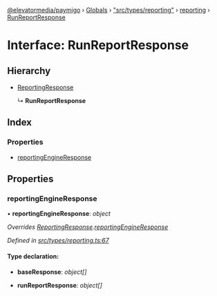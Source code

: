 [@elevatormedia/paymigo](../README.md) › [Globals](../globals.md) › ["src/types/reporting"](../modules/_src_types_reporting_.md) › [reporting](../modules/_src_types_reporting_.reporting.md) › [RunReportResponse](_src_types_reporting_.reporting.runreportresponse.md)

# Interface: RunReportResponse

## Hierarchy

-   [ReportingResponse](_src_types_reporting_.reporting.reportingresponse.md)

    ↳ **RunReportResponse**

## Index

### Properties

-   [reportingEngineResponse](_src_types_reporting_.reporting.runreportresponse.md#reportingengineresponse)

## Properties

### reportingEngineResponse

• **reportingEngineResponse**: _object_

_Overrides [ReportingResponse](_src_types_reporting_.reporting.reportingresponse.md).[reportingEngineResponse](_src_types_reporting_.reporting.reportingresponse.md#reportingengineresponse)_

_Defined in [src/types/reporting.ts:67](https://github.com/ELEVATORmedia/paymigo/blob/7a60850/src/types/reporting.ts#L67)_

#### Type declaration:

-   **baseResponse**: _object[]_

-   **runReportResponse**: _object[]_
